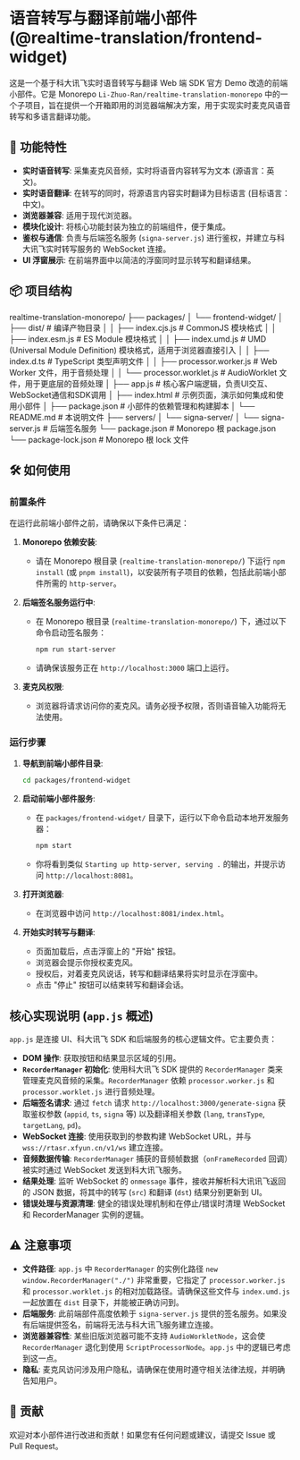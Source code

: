 # 语音转写与翻译前端小部件 (@realtime-translation/frontend-widget)

这是一个基于科大讯飞实时语音转写与翻译 Web 端 SDK 官方 Demo 改造的前端小部件。它是 Monorepo `Li-Zhuo-Ran/realtime-translation-monorepo` 中的一个子项目，旨在提供一个开箱即用的浏览器端解决方案，用于实现实时麦克风语音转写和多语言翻译功能。

## 🚀 功能特性

*   **实时语音转写**: 采集麦克风音频，实时将语音内容转写为文本 (源语言：英文)。
*   **实时语音翻译**: 在转写的同时，将源语言内容实时翻译为目标语言 (目标语言：中文)。
*   **浏览器兼容**: 适用于现代浏览器。
*   **模块化设计**: 将核心功能封装为独立的前端组件，便于集成。
*   **鉴权与通信**: 负责与后端签名服务 (`signa-server.js`) 进行鉴权，并建立与科大讯飞实时转写服务的 WebSocket 连接。
*   **UI 浮窗展示**: 在前端界面中以简洁的浮窗同时显示转写和翻译结果。

## 📦 项目结构

realtime-translation-monorepo/
├── packages/
│   └── frontend-widget/
│       ├── dist/                         # 编译产物目录
│       │   ├── index.cjs.js              # CommonJS 模块格式
│       │   ├── index.esm.js              # ES Module 模块格式
│       │   ├── index.umd.js              # UMD (Universal Module Definition) 模块格式，适用于浏览器直接引入
│       │   ├── index.d.ts                # TypeScript 类型声明文件
│       │   ├── processor.worker.js       # Web Worker 文件，用于音频处理
│       │   └── processor.worklet.js      # AudioWorklet 文件，用于更底层的音频处理
│       ├── app.js                        # 核心客户端逻辑，负责UI交互、WebSocket通信和SDK调用
│       ├── index.html                    # 示例页面，演示如何集成和使用小部件
│       ├── package.json                  # 小部件的依赖管理和构建脚本
│       └── README.md                     # 本说明文件
├── servers/
│   └── signa-server/
│       └── signa-server.js               # 后端签名服务
└── package.json                          # Monorepo 根 package.json
└── package-lock.json                     # Monorepo 根 lock 文件


## 🛠️ 如何使用

### 前置条件

在运行此前端小部件之前，请确保以下条件已满足：

1.  **Monorepo 依赖安装**:
    *   请在 Monorepo 根目录 (`realtime-translation-monorepo/`) 下运行 `npm install` (或 `pnpm install`)，以安装所有子项目的依赖，包括此前端小部件所需的 `http-server`。

2.  **后端签名服务运行中**:
    *   在 Monorepo 根目录 (`realtime-translation-monorepo/`) 下，通过以下命令启动签名服务：
        ```bash
        npm run start-server
        ```
    *   请确保该服务正在 `http://localhost:3000` 端口上运行。

3.  **麦克风权限**:
    *   浏览器将请求访问你的麦克风。请务必授予权限，否则语音输入功能将无法使用。

### 运行步骤

1.  **导航到前端小部件目录**:
    ```bash
    cd packages/frontend-widget
    ```

2.  **启动前端小部件服务**:
    *   在 `packages/frontend-widget/` 目录下，运行以下命令启动本地开发服务器：
        ```bash
        npm start
        ```
    *   你将看到类似 `Starting up http-server, serving .` 的输出，并提示访问 `http://localhost:8081`。

3.  **打开浏览器**:
    *   在浏览器中访问 `http://localhost:8081/index.html`。

4.  **开始实时转写与翻译**:
    *   页面加载后，点击浮窗上的 "开始" 按钮。
    *   浏览器会提示你授权麦克风。
    *   授权后，对着麦克风说话，转写和翻译结果将实时显示在浮窗中。
    *   点击 "停止" 按钮可以结束转写和翻译会话。

## 核心实现说明 (`app.js` 概述)

`app.js` 是连接 UI、科大讯飞 SDK 和后端服务的核心逻辑文件。它主要负责：

*   **DOM 操作**: 获取按钮和结果显示区域的引用。
*   **`RecorderManager` 初始化**: 使用科大讯飞 SDK 提供的 `RecorderManager` 类来管理麦克风音频的采集。`RecorderManager` 依赖 `processor.worker.js` 和 `processor.worklet.js` 进行音频处理。
*   **后端签名请求**: 通过 `fetch` 请求 `http://localhost:3000/generate-signa` 获取鉴权参数 (`appid`, `ts`, `signa` 等) 以及翻译相关参数 (`lang`, `transType`, `targetLang`, `pd`)。
*   **WebSocket 连接**: 使用获取到的参数构建 WebSocket URL，并与 `wss://rtasr.xfyun.cn/v1/ws` 建立连接。
*   **音频数据传输**: `RecorderManager` 捕获的音频帧数据（`onFrameRecorded` 回调）被实时通过 WebSocket 发送到科大讯飞服务。
*   **结果处理**: 监听 WebSocket 的 `onmessage` 事件，接收并解析科大讯讯飞返回的 JSON 数据，将其中的转写 (`src`) 和翻译 (`dst`) 结果分别更新到 UI。
*   **错误处理与资源清理**: 健全的错误处理机制和在停止/错误时清理 WebSocket 和 RecorderManager 实例的逻辑。

## ⚠️ 注意事项

*   **文件路径**: `app.js` 中 `RecorderManager` 的实例化路径 `new window.RecorderManager("./")` 非常重要，它指定了 `processor.worker.js` 和 `processor.worklet.js` 的相对加载路径。请确保这些文件与 `index.umd.js` 一起放置在 `dist` 目录下，并能被正确访问到。
*   **后端服务**: 此前端部件高度依赖于 `signa-server.js` 提供的签名服务。如果没有后端提供签名，前端将无法与科大讯飞服务建立连接。
*   **浏览器兼容性**: 某些旧版浏览器可能不支持 `AudioWorkletNode`，这会使 `RecorderManager` 退化到使用 `ScriptProcessorNode`。`app.js` 中的逻辑已考虑到这一点。
*   **隐私**: 麦克风访问涉及用户隐私，请确保在使用时遵守相关法律法规，并明确告知用户。

## 🤝 贡献

欢迎对本小部件进行改进和贡献！如果您有任何问题或建议，请提交 Issue 或 Pull Request。
